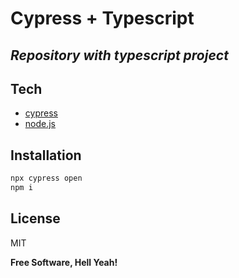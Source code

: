 # Cypress + Typescript
## _Repository with typescript project_

## Tech

- [cypress](https://www.cypress.io)
- [node.js](https://nodejs.org/en/)

## Installation

```sh
npx cypress open
npm i
```
## License

MIT

**Free Software, Hell Yeah!**